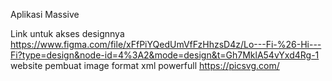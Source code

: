 Aplikasi Massive

Link untuk akses designnya
https://www.figma.com/file/xFfPiYQedUmVfFzHhzsD4z/Lo---Fi-%26-Hi---Fi?type=design&node-id=4%3A2&mode=design&t=Gh7MklA54vYxd4Rg-1
website pembuat image format xml powerfull
https://picsvg.com/
